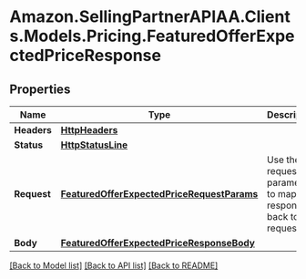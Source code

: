 # Amazon.SellingPartnerAPIAA.Clients.Models.Pricing.FeaturedOfferExpectedPriceResponse
## Properties

Name | Type | Description | Notes
------------ | ------------- | ------------- | -------------
**Headers** | [**HttpHeaders**](HttpHeaders.md) |  | 
**Status** | [**HttpStatusLine**](HttpStatusLine.md) |  | 
**Request** | [**FeaturedOfferExpectedPriceRequestParams**](FeaturedOfferExpectedPriceRequestParams.md) | Use these request parameters to map the response back to the request. | 
**Body** | [**FeaturedOfferExpectedPriceResponseBody**](FeaturedOfferExpectedPriceResponseBody.md) |  | [optional] 

[[Back to Model list]](../README.md#documentation-for-models) [[Back to API list]](../README.md#documentation-for-api-endpoints) [[Back to README]](../README.md)


